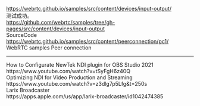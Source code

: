 https://webrtc.github.io/samples/src/content/devices/input-output/  
测试成功。  
https://github.com/webrtc/samples/tree/gh-pages/src/content/devices/input-output  
SourceCode  
https://webrtc.github.io/samples/src/content/peerconnection/pc1/  
WebRTC samples Peer connection  
<hr>  
How to Configurate NewTek NDI plugin for OBS Studio 2021<br>
https://www.youtube.com/watch?v=tSyFgH6z40Q<br>
Optimizing NDI for Video Production and Streaming<br>
https://www.youtube.com/watch?v=z3dlg7p5Lfg&t=250s<br>
Larix Broadcaster<br>
https://apps.apple.com/us/app/larix-broadcaster/id1042474385<br>


